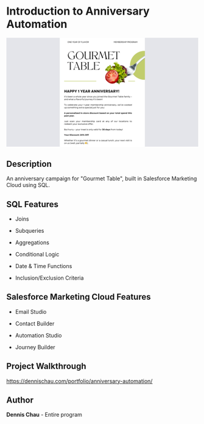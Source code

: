 # Introduction to Anniversary Automation

[![](https://github.com/d7chau/anniversary-automation/blob/main/Images/anniversary-journey-thumbnail.png)](https://dennischau.com/portfolio/anniversary-automation/)

## Description

An anniversary campaign for "Gourmet Table", built in Salesforce Marketing Cloud using SQL.

## SQL Features

* Joins

* Subqueries

* Aggregations

* Conditional Logic

* Date & Time Functions

* Inclusion/Exclusion Criteria

## Salesforce Marketing Cloud Features

* Email Studio

* Contact Builder

* Automation Studio

* Journey Builder


## Project Walkthrough

https://dennischau.com/portfolio/anniversary-automation/

## Author

**Dennis Chau** - Entire program
